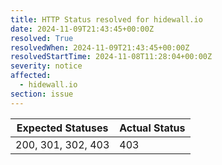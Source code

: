 ```yaml
---
title: HTTP Status resolved for hidewall.io
date: 2024-11-09T21:43:45+00:00Z
resolved: True
resolvedWhen: 2024-11-09T21:43:45+00:00Z
resolvedStartTime: 2024-11-08T11:28:04+00:00Z
severity: notice
affected:
  - hidewall.io
section: issue
---
```


| Expected Statuses | Actual Status  |
|-------------------|----------------|
| 200, 301, 302, 403 | 403 |
